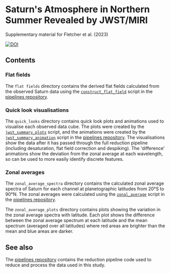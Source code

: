 # Saturn's Atmosphere in Northern Summer Revealed by JWST/MIRI

Supplementary material for Fletcher et al. (2023)

[![DOI](https://zenodo.org/badge/DOI/10.5281/zenodo.7891589.svg)](https://doi.org/10.5281/zenodo.7891589)


## Contents

### Flat fields
The `flat fields` directory contains the derived flat fields calculated from the observed Saturn data using the [`construct_flat_field`](https://github.com/JWSTGiantPlanets/pipelines/blob/main/construct_flat_field.py) script in the [pipelines repository](https://github.com/JWSTGiantPlanets/pipelines).

### Quick look visualisations
The `quick_looks` directory contains quick look plots and animations used to visualise each observed data cube. The plots were created by the [`jwst_summary_plots`](https://github.com/JWSTGiantPlanets/pipelines/blob/main/jwst_summary_plots.py) script, and the animations were created by the [`jwst_summary_animation`](https://github.com/JWSTGiantPlanets/pipelines/blob/main/jwst_summary_animation.py) script in the [pipelines repository](https://github.com/JWSTGiantPlanets/pipelines). The visualisations show the data after it has passed through the full reduction pipeline (including desaturation, flat field correction and despiking). The 'difference' animations show the deviation from the zonal average at each wavelength, so can be used to more easily identify discrete features.

### Zonal averages
The `zonal_average_spectra` directory contains the calculated zonal average spectra of Saturn for each channel at planetographic latitudes from 20°S to 90°N. The zonal averages were calculated using the [`zonal_average`](https://github.com/JWSTGiantPlanets/pipelines/blob/main/zonal_average.py) script in the [pipelines repository](https://github.com/JWSTGiantPlanets/pipelines).

The `zonal_average_plots` directory contains plots showing the variation in the zonal average spectra with latitude. Each plot shows the difference between the zonal average spectrum at each latitude and the mean spectrum (averaged over all latitudes) where red areas are brighter than the mean and blue areas are darker.


## See also
The [pipelines repository](https://github.com/JWSTGiantPlanets/pipelines) contains the reduction pipeline code used to reduce and process the data used in this study.
